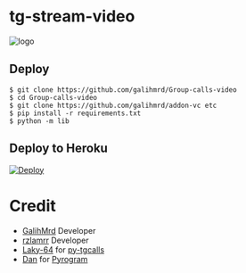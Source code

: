 # tg-stream-video

![logo](https://telegra.ph/file/824cba85b5b820fcd7dcd.jpg)
## Deploy
```
$ git clone https://github.com/galihmrd/Group-calls-video
$ cd Group-calls-video
$ git clone https://github.com/galihmrd/addon-vc etc
$ pip install -r requirements.txt
$ python -m lib
```
## Deploy to Heroku

[![Deploy](https://www.herokucdn.com/deploy/button.svg)](https://heroku.com/deploy?template=https://github.com/Kadavratv/herkesduydu)


# Credit
- [GalihMrd](https://github.com/galihmrd) Developer
- [rzlamrr](https://github.com/rzlamrr) Developer
- [Laky-64](https://github.com/Laky-64) for [py-tgcalls](https://github.com/pytgcalls/pytgcalls)
- [Dan](https://github.com/delivrance) for [Pyrogram](https://github.com/pyrogram/pyrogram)


